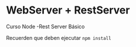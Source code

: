 # WebServer + RestServer

Curso Node -Rest Server Básico

Recuerden que deben ejecutar ```npm install```
